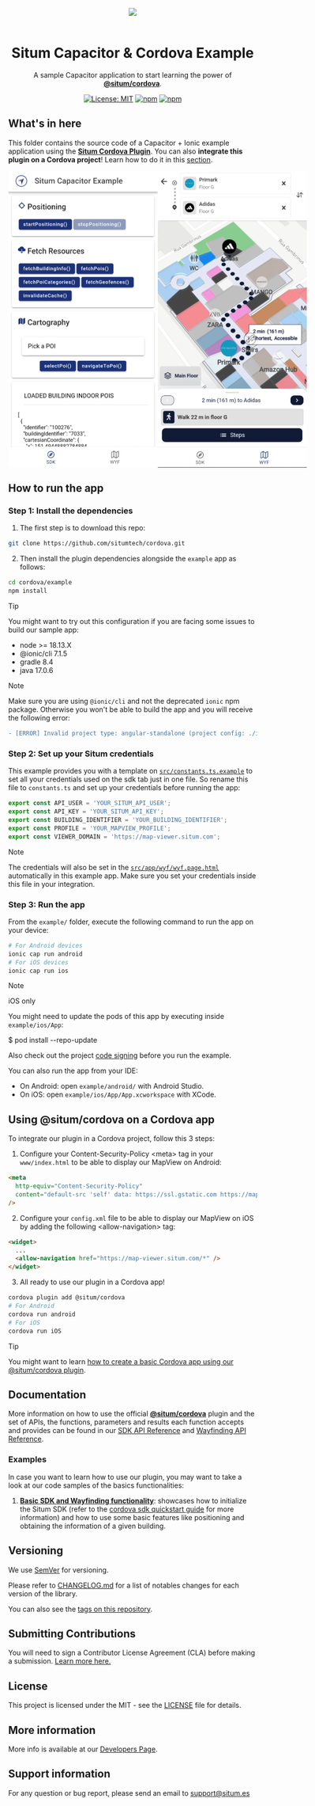 <p align="center"> <img width="233" src="https://situm.com/wp-content/themes/situm/img/logo-situm.svg" style="margin-bottom:1rem" />
<h1 align="center">Situm Capacitor & Cordova Example</h1>
</p>

<div align="center" style="text-align:center">

A sample Capacitor application to start learning the power of [**@situm/cordova**](https://www.npmjs.com/package/@situm/cordova).

</div>

<div align="center" style="text-align:center">

[![License: MIT](https://img.shields.io/badge/License-MIT-blue.svg)](https://opensource.org/licenses/MIT)
[![npm](https://img.shields.io/npm/v/@situm/cordova.svg)](https://www.npmjs.com/package/@situm/cordova)
[![npm](https://img.shields.io/npm/dm/@situm/cordova.svg)](https://www.npmjs.com/package/@situm/cordova)

</div>

## What's in here

This folder contains the source code of a Capacitor + Ionic example application using the [**Situm Cordova Plugin**](../README.md). You can also **integrate this plugin on a Cordova project**! Learn how to do it in this [section](#using-situmcordova-on-a-cordova-app).

<div align="center" style="display: flex;">
    <img src="./docs/assets/sdk_preview.png" alt="sdk_preview">
    <img src="./docs/assets/wyf_preview.png" alt="wyf_preview">
</div>

## How to run the app

### Step 1: Install the dependencies

1. The first step is to download this repo:

```bash
git clone https://github.com/situmtech/cordova.git
```

2. Then install the plugin dependencies alongside the `example` app as follows:

```bash
cd cordova/example
npm install
```

> [!TIP]
> You might want to try out this configuration if you are facing some issues to build our sample app:
>
> - node >= 18.13.X
> - @ionic/cli 7.1.5
> - gradle 8.4
> - java 17.0.6

> [!NOTE]
> Make sure you are using `@ionic/cli` and not the deprecated `ionic` npm package. Otherwise you won't be able to build the app and you will receive the following error:

```diff
- [ERROR] Invalid project type: angular-standalone (project config: ./ionic.config.json).
```

### Step 2: Set up your Situm credentials

This example provides you with a template on [`src/constants.ts.example`](src/constants.ts.example) to set all your credentials used on the sdk tab just in one file. So rename this file to `constants.ts` and set up your credentials before running the app:

```typescript
export const API_USER = 'YOUR_SITUM_API_USER';
export const API_KEY = 'YOUR_SITUM_API_KEY';
export const BUILDING_IDENTIFIER = 'YOUR_BUILDING_IDENTIFIER';
export const PROFILE = 'YOUR_MAPVIEW_PROFILE';
export const VIEWER_DOMAIN = 'https://map-viewer.situm.com';
```

> [!NOTE]
> The credentials will also be set in the [`src/app/wyf/wyf.page.html`](./src/app/wyf/wyf.page.html) automatically in this example app. Make sure you set your credentials inside this file in your integration.

### Step 3: Run the app <a name="runapplication"></a>

From the `example/` folder, execute the following command to run the app on your device:

```bash
# For Android devices
ionic cap run android
# For iOS devices
ionic cap run ios
```

> [!NOTE]
> iOS only
>
> You might need to update the pods of this app by executing inside `example/ios/App`:
>
> $ pod install --repo-update
>
> Also check out the project [code signing](https://developer.apple.com/support/code-signing/) before you run the example.

You can also run the app from your IDE:

- On Android: open `example/android/` with Android Studio.
- On iOS: open `example/ios/App/App.xcworkspace` with XCode.

## Using @situm/cordova on a Cordova app

To integrate our plugin in a Cordova project, follow this 3 steps:

1. Configure your Content-Security-Policy \<meta\> tag in your `www/index.html` to be able to display our MapView on Android:

```html
<meta
  http-equiv="Content-Security-Policy"
  content="default-src 'self' data: https://ssl.gstatic.com https://map-viewer.situm.com 'unsafe-eval'; style-src 'self' 'unsafe-inline'; media-src *; img-src 'self' data: content:;"
/>
```

2. Configure your `config.xml` file to be able to display our MapView on iOS by adding the following \<allow-navigation\> tag:

```html
<widget>
  ...
  <allow-navigation href="https://map-viewer.situm.com/*" />
</widget>
```

3. All ready to use our plugin in a Cordova app!

```bash
cordova plugin add @situm/cordova
# For Android
cordova run android
# For iOS
cordova run iOS
```

> [!TIP]
> You might want to learn [how to create a basic Cordova app using our @situm/cordova plugin](https://situm.com/docs/a-basic-cordova-app/).

## Documentation

More information on how to use the official [**@situm/cordova**](https://www.npmjs.com/package/@situm/cordova) plugin and the set of APIs, the functions, parameters and results each function accepts and provides can be found in our [SDK API Reference](https://developers.situm.com/sdk_documentation/cordova/jsdoc/latest/situm) and [Wayfinding API Reference](https://developers.situm.com/sdk_documentation/cordova/jsdoc/latest/mapview).

### Examples

In case you want to learn how to use our plugin, you may want to take a look at our code samples of the basics functionalities:

1. [**Basic SDK and Wayfinding functionality**](./src/app/sdk/sdk.page.ts): showcases how to initialize the Situm SDK (refer to the [cordova sdk quickstart guide](https://situm.com/docs/a-basic-cordova-app/) for more information) and how to use some basic features like positioning and obtaining the information of a given building.

## Versioning

We use [SemVer](http://semver.org/) for versioning.

Please refer to [CHANGELOG.md](../CHANGELOG.md) for a list of notables changes for each version of the library.

You can also see the [tags on this repository](https://github.com/situmtech/cordova/tags).

## Submitting Contributions

You will need to sign a Contributor License Agreement (CLA) before making a submission. [Learn more here.](https://situm.com/contributions/)

## License

This project is licensed under the MIT - see the [LICENSE](../LICENSE) file for details.

## More information

More info is available at our [Developers Page](https://situm.com/docs/01-introduction/).

## Support information

For any question or bug report, please send an email to [support@situm.es](mailto:support@situm.es)
